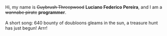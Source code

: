 Hi, my name is ~~Guybrush Threepwood~~ **Luciano Federico Pereira**, and I am a ~~wannabe pirate~~ **programmer**.<br><br>A short song: 640 bounty of doubloons gleams in the sun, a treasure hunt has just begun! Arrr!
